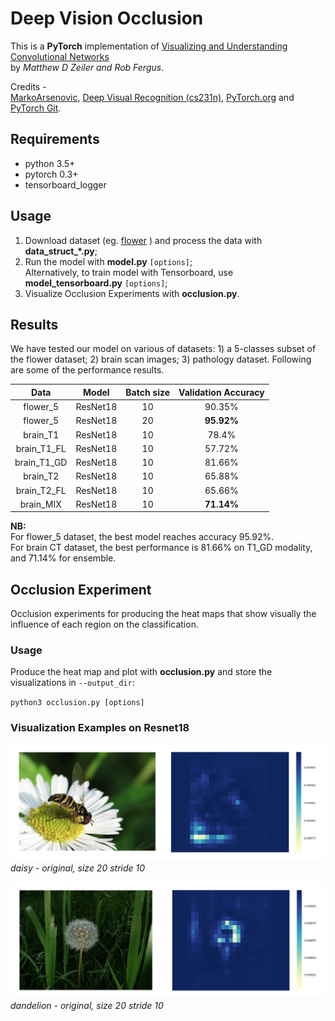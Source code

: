 # Deep Vision Occlusion

This is a **PyTorch** implementation of [Visualizing and Understanding Convolutional Networks](https://arxiv.org/abs/1311.2901)   
by *Matthew D Zeiler and Rob Fergus*.  

Credits -   
[MarkoArsenovic](https://github.com/MarkoArsenovic/DeepLearning_PlantDiseases), [Deep Visual Recognition (cs231n)](http://cs231n.github.io/transfer-learning/), [PyTorch.org](http://pytorch.org/tutorials/beginner/transfer_learning_tutorial.html) and [PyTorch Git](https://github.com/pytorch/examples/tree/master/imagenet).

## Requirements

- python 3.5+
- pytorch 0.3+
- tensorboard_logger

## Usage

1. Download dataset (eg. [flower](http://www.robots.ox.ac.uk/~vgg/data/flowers/17/index.html) ) and process the data with **data_struct_\*.py**;
2. Run the model with **model.py** `[options]`; <br />
Alternatively, to train model with Tensorboard, use **model_tensorboard.py** `[options]`; <br />
3. Visualize Occlusion Experiments with **occlusion.py**.

## Results

We have tested our model on various of datasets: 1) a 5-classes subset of the flower dataset; 2) brain scan images; 3) pathology dataset. Following are some of the performance results.

| Data | Model | Batch size | Validation Accuracy |
|:--------:|:---------:|:----------:|:----------:|
flower_5 | ResNet18 | 10 | 90.35%
flower_5 | ResNet18 | 20 | **95.92%**
brain_T1 | ResNet18 | 10 | 78.4%  
brain_T1_FL | ResNet18 | 10 | 57.72%  
brain_T1_GD | ResNet18 | 10 | 81.66% 
brain_T2 | ResNet18 | 10 | 65.88% 
brain_T2_FL | ResNet18 | 10 | 65.66% 
brain_MIX | ResNet18 | 10 | **71.14%**  

**NB:**  
For flower_5 dataset, the best model reaches accuracy 95.92%. <br />
For brain CT dataset, the best performance is 81.66% on T1_GD modality, and 71.14% for ensemble.  


## Occlusion Experiment

Occlusion experiments for producing the heat maps that show visually the influence of each region on the classification.

### Usage

Produce the heat map and plot with  **occlusion.py** and store the visualizations in ```--output_dir```:
 
 `python3 occlusion.py [options]`
 
### Visualization Examples on Resnet18
![daisy](Results/daisy/daisy_1_m.png)
*daisy - original, size 20 stride 10*

![dandelion](Results/dandelion/dandelion_1_m.png)
*dandelion - original, size 20 stride 10*
